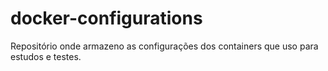 # docker-configurations
Repositório onde armazeno as configurações dos containers que uso para estudos e testes.
